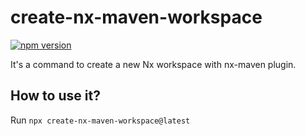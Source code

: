 # create-nx-maven-workspace

[![npm version](https://badge.fury.io/js/create-nx-maven-workspace.svg)](https://badge.fury.io/js/create-nx-maven-workspace)

It's a command to create a new Nx workspace with nx-maven plugin.

## How to use it?

Run `npx create-nx-maven-workspace@latest`
